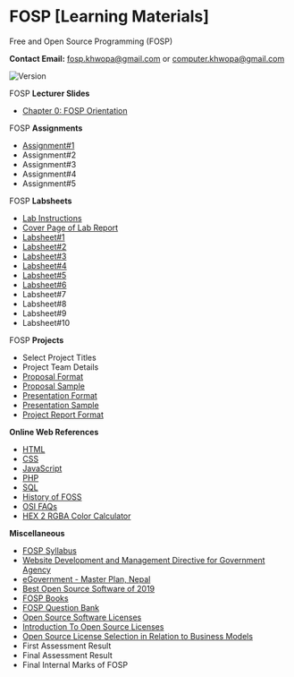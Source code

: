 # FOSP [Learning Materials]
Free and Open Source Programming (FOSP)

**Contact Email:** fosp.khwopa@gmail.com or computer.khwopa@gmail.com

 ![Version](https://img.shields.io/badge/version-1.0-blue.svg)

FOSP **Lecturer Slides**
- [Chapter 0: FOSP Orientation](https://github.com/Khwopa/FOSP/blob/master/Ch0_FOSP_Orientation.pdf)

FOSP **Assignments**
- [Assignment#1](https://github.com/Khwopa/FOSP/blob/master/FOSP_Assignments/Assignment_1.pdf)
- Assignment#2
- Assignment#3
- Assignment#4
- Assignment#5

FOSP **Labsheets**
- [Lab Instructions](https://github.com/Khwopa/FOSP/blob/master/FOSP_Labsheets/01_Lab_Instructions.pdf)
- [Cover Page of Lab Report](https://github.com/Khwopa/FOSP/blob/master/FOSP_Labsheets/01_Cover_Page_of_Lab_Report.pdf)
- [Labsheet#1](https://github.com/Khwopa/FOSP/blob/master/FOSP_Labsheets/Labsheet_1.pdf)
- [Labsheet#2](https://github.com/Khwopa/FOSP/blob/master/FOSP_Labsheets/Labsheet_2.pdf)
- [Labsheet#3](https://github.com/Khwopa/FOSP/blob/master/FOSP_Labsheets/Labsheet_3.pdf)
- [Labsheet#4](https://github.com/Khwopa/FOSP/blob/master/FOSP_Labsheets/Labsheet_4.pdf)
- [Labsheet#5](https://github.com/Khwopa/FOSP/blob/master/FOSP_Labsheets/Labsheet_5.pdf)
- [Labsheet#6](https://github.com/Khwopa/FOSP/blob/master/FOSP_Labsheets/Labsheet_6.pdf)
- Labsheet#7
- Labsheet#8
- Labsheet#9
- Labsheet#10

FOSP **Projects**
- Select Project Titles
- Project Team Details
- [Proposal Format](https://drive.google.com/file/d/1hW2ivtfwjxNxQ09_eKIHQqZtGUK9U9LX/view?usp=sharing)
- [Proposal Sample](https://drive.google.com/file/d/1I_c2ICOGeGwBkW0tCM_f3v0Z2TBRlIB3/view?usp=sharing)
- [Presentation Format](https://drive.google.com/file/d/1zIPpnIvtOX3uGDxn_Xl5Zq408kBy_5JV/view?usp=sharing)
- [Presentation Sample](https://drive.google.com/file/d/1aMDTYm-qgx-PZSj-jidrMokG2iQyBhFH/view?usp=sharing)
- [Project Report Format](https://drive.google.com/file/d/1EdgNBNvSogAdGpSETENOCaqPf_zmEEuv/view?usp=sharing)

**Online Web References**
- [HTML](https://www.w3schools.com/html/html_intro.asp)
- [CSS](https://www.w3schools.com/css/css_intro.asp)
- [JavaScript](https://www.w3schools.com/js/js_intro.asp)
- [PHP](https://www.tutorialspoint.com/php/php_introduction.htm)
- [SQL](https://www.w3schools.com/sql/)
- [History of FOSS](https://en.wikipedia.org/wiki/History_of_free_and_open-source_software)
- [OSI FAQs](https://opensource.org/faq)
- [HEX 2 RGBA Color Calculator](http://hex2rgba.devoth.com/)

**Miscellaneous**
- [FOSP Syllabus](https://github.com/Khwopa/FOSP/blob/master/FOSP_Syllabus.pdf)
- [Website Development and Management Directive for Government Agency](https://github.com/Khwopa/FOSP/blob/master/Website_Development_and_Management_Directive_for_Government_Agency.pdf)
- [eGovernment - Master Plan, Nepal](https://github.com/Khwopa/FOSP/blob/master/Nepal_eGovernment_MasterPlan.pdf)
- [Best Open Source Software of 2019](https://www.techradar.com/best/best-open-source-software)
- [FOSP Books](https://github.com/Khwopa/FOSP/issues/7)
- [FOSP Question Bank](https://github.com/Khwopa/FOSP/tree/master/FOSP_Questions)
- [Open Source Software Licenses](https://www.youtube.com/watch?v=HLAhwTE6RiU)
- [Introduction To Open Source Licenses](https://www.slideshare.net/leypascua/introduction-to-open-source-licenses)
- [Open Source License Selection in Relation to Business Models](https://timreview.ca/article/416)
- First Assessment Result
- Final Assessment Result
- Final Internal Marks of FOSP
